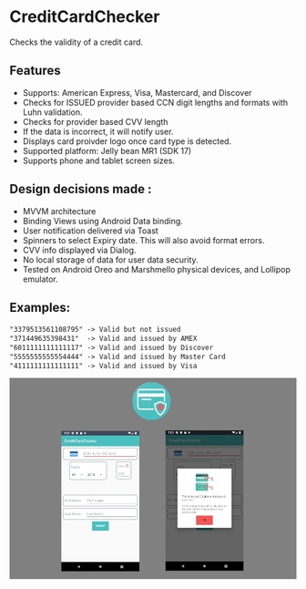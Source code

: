 # CreditCardChecker

Checks the validity of a credit card.


## Features

* Supports: American Express, Visa, Mastercard, and Discover
* Checks for ISSUED provider based CCN digit lengths and formats with Luhn validation.
* Checks for provider based CVV length
* If the data is incorrect, it will notify user.
* Displays card proivder logo once card type is detected.
* Supported platform: Jelly bean MR1 (SDK 17)
* Supports phone and tablet screen sizes.

## Design decisions made :
* MVVM architecture 
* Binding Views using Android Data binding.
* User notification delivered via Toast
* Spinners to select Expiry date. This will also avoid format errors.
* CVV info displayed via Dialog.
* No local storage of data for user data security. 
* Tested on Android Oreo and Marshmello physical devices, and Lollipop emulator.

## Examples:
 
    "3379513561108795" -> Valid but not issued
    "371449635398431"  -> Valid and issued by AMEX
    "6011111111111117" -> Valid and issued by Discover
    "5555555555554444" -> Valid and issued by Master Card
    "4111111111111111" -> Valid and issued by Visa

![CCC App][CCC-app]

[CCC-app]: ./media/app_banner.jpg